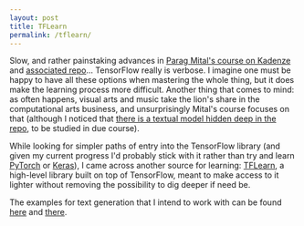 ```yaml
---
layout: post
title: TFLearn
permalink: /tflearn/
---
```


Slow, and rather painstaking advances in [Parag Mital's course on Kadenze](https://www.kadenze.com/courses/creative-applications-of-deep-learning-with-tensorflow/info) and [associated repo](https://github.com/pkmital/CADL)... TensorFlow really is verbose. I imagine one must be happy to have all these options when mastering the whole thing, but it does make the learning process more difficult. Another thing that comes to mind: as often happens, visual arts and music take the lion's share in the computational arts business, and unsurprisingly Mital's course focuses on that (although I noticed that [there is a textual model hidden deep in the repo](https://github.com/pkmital/pycadl/blob/577931dfffdd7cecbcb565c84a470aca12d2b214/cadl/charrnn.py), to be studied in due course). 

While looking for simpler paths of entry into the TensorFlow library (and given my current progress I'd probably stick with it rather than try and learn [PyTorch](https://pytorch.org/) or [Keras](https://keras.io/)), I came across another source for learning: [TFLearn](http://tflearn.org/), a high-level library built on top of TensorFlow, meant to make access to it lighter without removing the possibility to dig deeper if need be. 

The examples for text generation that I intend to work with can be found [here](https://github.com/tflearn/tflearn/blob/master/examples/nlp/lstm_generator_cityname.py) and [there](https://github.com/tflearn/tflearn/blob/master/examples/nlp/lstm_generator_shakespeare.py).
